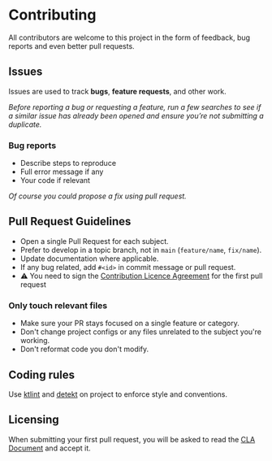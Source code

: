 # Contributing

All contributors are welcome to this project in the form of feedback, bug reports and even better pull requests.

## Issues

Issues are used to track **bugs**, **feature requests**, and other work.

_Before reporting a bug or requesting a feature, run a few searches to
see if a similar issue has already been opened and ensure you’re not submitting
a duplicate._

### Bug reports

* Describe steps to reproduce
* Full error message if any
* Your code if relevant

_Of course you could propose a fix using pull request._

## Pull Request Guidelines

* Open a single Pull Request for each subject.
* Prefer to develop in a topic branch, not in `main` (`feature/name`, `fix/name`).
* Update documentation where applicable.
* If any bug related, add `#<id>` in commit message or pull request.
* ⚠️ You need to sign the [Contribution Licence Agreement](cla/4DCLA.md) for the first pull request

### Only touch relevant files

* Make sure your PR stays focused on a single feature or category.
* Don't change project configs or any files unrelated to the subject you're working.
* Don't reformat code you don't modify.

## Coding rules

Use [ktlint](https://github.com/pinterest/ktlint) and [detekt](https://github.com/detekt/detekt) on project to enforce style and conventions.

## Licensing

When submitting your first pull request, you will be asked to read the [CLA Document](cla/4DCLA.md) and accept it.
